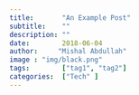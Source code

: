 ```yaml
---
title:       "An Example Post"
subtitle:    ""
description: ""
date:        2018-06-04
author:     "Mishal Abdullah"
image : "img/black.png"
tags:        ["tag1", "tag2"]
categories:  ["Tech" ]
---
```

